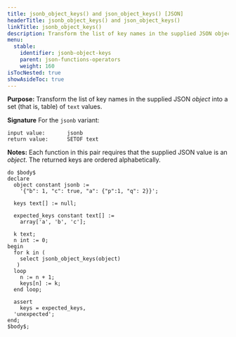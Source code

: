 ```yaml
---
title: jsonb_object_keys() and json_object_keys() [JSON]
headerTitle: jsonb_object_keys() and json_object_keys()
linkTitle: jsonb_object_keys() 
description: Transform the list of key names in the supplied JSON object into a set (that is, table) of text values.
menu:
  stable:
    identifier: jsonb-object-keys
    parent: json-functions-operators
    weight: 160
isTocNested: true
showAsideToc: true
---
```


**Purpose:** Transform the list of key names in the supplied JSON _object_ into a set (that is, table) of `text` values.

**Signature** For the `jsonb` variant:

```
input value:       jsonb
return value:      SETOF text
```

**Notes:** Each function in this pair requires that the supplied JSON value is an _object_. The returned keys are ordered alphabetically.

```plpgsql
do $body$
declare
  object constant jsonb :=
    '{"b": 1, "c": true, "a": {"p":1, "q": 2}}';

  keys text[] := null;

  expected_keys constant text[] :=
    array['a', 'b', 'c'];

  k text;
  n int := 0;
begin
  for k in (
    select jsonb_object_keys(object)
   )
  loop
    n := n + 1;
    keys[n] := k;
  end loop;

  assert
    keys = expected_keys,
  'unexpected';
end;
$body$;
```
